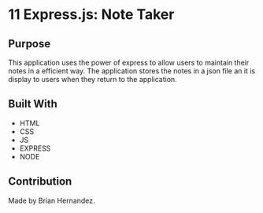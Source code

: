 # 11 Express.js: Note Taker

## Purpose
This application uses the power of express to allow users
to maintain their notes in a efficient way. The application
stores the notes in a json file an it is display to users
when they return to the application. 

## Built With
* HTML
* CSS
* JS
* EXPRESS
* NODE

## Contribution
Made by Brian Hernandez.
